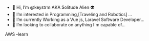 - 👋 Hi, I’m @keystrm AKA Solitude Alien 👽
- 👀 I’m interested in Programming,[Traveling and Robotics] ...
- 🌱 I’m currently Working as a Vue js, Laravel Software Developer...
- 💞️ I’m looking to collaborate on anything I'm capable of...

AWS -learn

<!---
keystrm/keystrm is a ✨ special ✨ repository because its `README.md` (this file) appears on your GitHub profile.
You can click the Preview link to take a look at your changes.
--->
